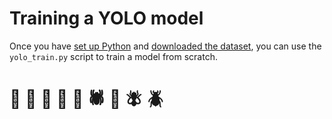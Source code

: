 # Training a YOLO model

Once you have [set up Python](../README.md#installation) and [downloaded the dataset](../README.md#download-the-dataset), you can use the `yolo_train.py` script to train a model from scratch.

#
# 🐞 🐜 🦋 🦗 🐝 🕷️ 🐛 🪰 🪲